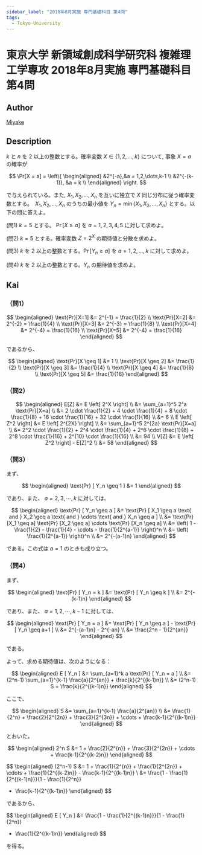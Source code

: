 ```yaml
---
sidebar_label: "2018年8月実施 専門基礎科目 第4問"
tags:
  - Tokyo-University
---
```

# 東京大学 新領域創成科学研究科 複雑理工学専攻 2018年8月実施 専門基礎科目 第4問

## **Author**
[Miyake](https://miyake.github.io/exams/index.html)

## **Description**
$k$ と $n$ を $2$ 以上の整数とする。確率変数 $X \in \{1,2,\dots,k\}$ について, 事象 $X = a$ の確率が

$$
\Pr[X = a] = \left\{
\begin{aligned}
&2^{-a},&a = 1,2,\dots,k-1 \\
&2^{-(k-1)}, &a = k \\
\end{aligned}
\right.
$$

で与えられている。また, $X_1,X_2,\dots,X_n$ を互いに独立で $X$ 同じ分布に従う確率変数とする。　$X_1,X_2,\dots,X_n$ のうちの最小値を $Y_n = \min\{X_1,X_2,\dots,X_n\}$ とする。以下の問に答えよ。

(問1) $k = 5$ とする。 $\Pr[X \ge a]$ を $a = 1,2,3,4,5$ に対して求めよ。

(問2) $k = 5$ とする。確率変数 $Z = 2^{X}$ の期待値と分散を求めよ。

(問3) $k$ を $2$ 以上の整数とする。$\Pr[Y_n \ge a]$ を $a = 1,2,\dots,k$ に対して求めよ。

(問4) $k$ を $2$ 以上の整数とする。$Y_n$ の期待値を求めよ。

## **Kai**
### （問1）

$$
\begin{aligned}
\text{Pr}[X=1] &= 2^{-1} = \frac{1}{2}
\\
\text{Pr}[X=2] &= 2^{-2} = \frac{1}{4}
\\
\text{Pr}[X=3] &= 2^{-3} = \frac{1}{8}
\\
\text{Pr}[X=4] &= 2^{-4} = \frac{1}{16}
\\
\text{Pr}[X=5] &= 2^{-4} = \frac{1}{16}
\end{aligned}
$$

であるから、

$$
\begin{aligned}
\text{Pr}[X \geq 1] &= 1
\\
\text{Pr}[X \geq 2] &= \frac{1}{2}
\\
\text{Pr}[X \geq 3] &= \frac{1}{4}
\\
\text{Pr}[X \geq 4] &= \frac{1}{8}
\\
\text{Pr}[X \geq 5] &= \frac{1}{16}
\end{aligned}
$$

### （問2）

$$
\begin{aligned}
E[Z]
&=
E \left[ 2^X \right]
\\
&=
\sum_{a=1}^5 2^a \text{Pr}[X=a]
\\
&=
2 \cdot \frac{1}{2} + 4 \cdot \frac{1}{4} + 8 \cdot \frac{1}{8} +
16 \cdot \frac{1}{16} + 32 \cdot \frac{1}{16}
\\
&= 6
\\
E \left[ Z^2 \right]
&=
E \left[ 2^{2X} \right]
\\
&=
\sum_{a=1}^5 2^{2a} \text{Pr}[X=a]
\\
&=
2^2 \cdot \frac{1}{2} + 2^4 \cdot \frac{1}{4} +
2^6 \cdot \frac{1}{8} +
2^8 \cdot \frac{1}{16} + 2^{10} \cdot \frac{1}{16}
\\
&= 94
\\
V[Z]
&=
E \left[ Z^2 \right] - E[Z]^2
\\
&=
58
\end{aligned}
$$

### （問3）
まず、

$$
\begin{aligned}
\text{Pr} [ Y_n \geq 1 ]
&= 1
\end{aligned}
$$

であり、また、 $a = 2,3, \cdots , k$ に対しては、

$$
\begin{aligned}
\text{Pr} [ Y_n \geq a ]
&=
\text{Pr} [ X_1 \geq a \text{ and } X_2 \geq a \text{ and }
\cdots \text{ and } X_n \geq a ]
\\
&=
\text{Pr} [X_1 \geq a] \text{Pr} [X_2 \geq a]
\cdots \text{Pr} [X_n \geq a]
\\
&=
\left( 1 - \frac{1}{2} - \frac{1}{4} - \cdots -
\frac{1}{2^{a-1}} \right)^n
\\
&=
\left( \frac{1}{2^{a-1}} \right)^n
\\
&=
2^{-(a-1)n}
\end{aligned}
$$

である。この式は $a=1$ のときも成り立つ。

### （問4）
まず、

$$
\begin{aligned}
\text{Pr} [ Y_n = k ]
&=
\text{Pr} [ Y_n \geq k ]
\\
&=
2^{-(k-1)n}
\end{aligned}
$$

であり、また、 $a = 1,2, \cdots , k-1$ に対しては、

$$
\begin{aligned}
\text{Pr} [ Y_n = a ]
&=
\text{Pr} [ Y_n \geq a ] - \text{Pr} [ Y_n \geq a+1 ]
\\
&=
2^{-(a-1)n} - 2^{-an}
\\
&=
\frac{2^n - 1}{2^{an}}
\end{aligned}
$$

である。

よって、求める期待値は、次のようになる：

$$
\begin{aligned}
E [ Y_n ]
&=
\sum_{a=1}^k a \text{Pr} [ Y_n = a ]
\\
&=
(2^n-1) \sum_{a=1}^{k-1} \frac{a}{2^{an}} + \frac{k}{2^{(k-1)n}}
\\
&=
(2^n-1) S + \frac{k}{2^{(k-1)n}}
\end{aligned}
$$

ここで、

$$
\begin{aligned}
S
&=
\sum_{a=1}^{k-1} \frac{a}{2^{an}}
\\
&=
\frac{1}{2^n} + \frac{2}{2^{2n}} + \frac{3}{2^{3n}} +
\cdots + \frac{k-1}{2^{(k-1)n}}
\end{aligned}
$$

とおいた。

$$
\begin{aligned}
2^n S
&=
1 + \frac{2}{2^{n}} + \frac{3}{2^{2n}} +
\cdots + \frac{k-1}{2^{(k-2)n}}
\end{aligned}
$$

$$
\begin{aligned}
(2^n-1) S
&=
1 + \frac{1}{2^{n}} + \frac{1}{2^{2n}} +
\cdots + \frac{1}{2^{(k-2)n}} - \frac{k-1}{2^{(k-1)n}}
\\
&=
\frac{1 - \frac{1}{2^{(k-1)n}}}{1 - \frac{1}{2^n}}
- \frac{k-1}{2^{(k-1)n}}
\end{aligned}
$$

であるから、

$$
\begin{aligned}
E [ Y_n ]
&=
\frac{1 - \frac{1}{2^{(k-1)n}}}{1 - \frac{1}{2^n}}
+ \frac{1}{2^{(k-1)n}}
\end{aligned}
$$

を得る。